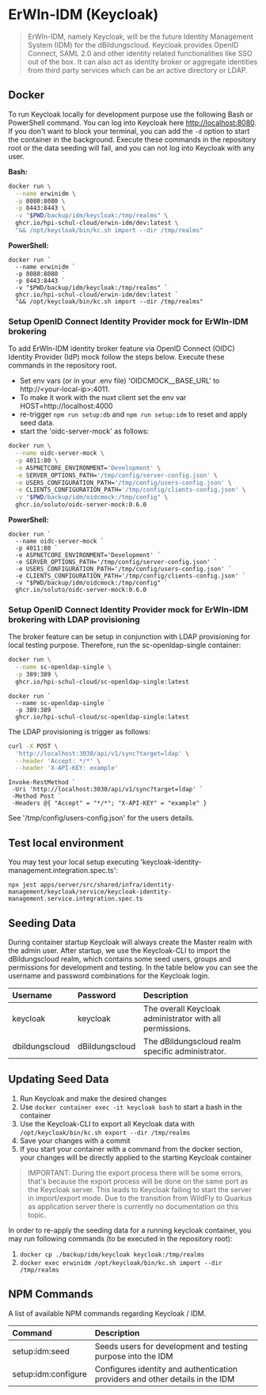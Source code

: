 # ErWIn-IDM (Keycloak)

> ErWIn-IDM, namely Keycloak, will be the future Identity Management System (IDM) for the dBildungscloud. Keycloak
> provides OpenID Connect, SAML 2.0 and other identity related functionalities like SSO out of the box. It can
> also act as identity broker or aggregate identities from third party services which can be an active directory or LDAP.

## Docker

To run Keycloak locally for development purpose use the following Bash or PowerShell command. You can log into Keycloak
here <http://localhost:8080>. If you don't want to block your terminal, you can add the `-d` option to start the container
in the background. Execute these commands in the repository root or the data seeding will fail, and you can not log into
Keycloak with any user.

**Bash:**

```bash
docker run \
  --name erwinidm \
  -p 8080:8080 \
  -p 8443:8443 \
  -v "$PWD/backup/idm/keycloak:/tmp/realms" \
  ghcr.io/hpi-schul-cloud/erwin-idm/dev:latest \
  "&& /opt/keycloak/bin/kc.sh import --dir /tmp/realms"
```

**PowerShell:**

```pwsh
docker run `
  --name erwinidm `
  -p 8080:8080 `
  -p 8443:8443 `
  -v "$PWD/backup/idm/keycloak:/tmp/realms" `
  ghcr.io/hpi-schul-cloud/erwin-idm/dev:latest `
  "&& /opt/keycloak/bin/kc.sh import --dir /tmp/realms"
```

### Setup OpenID Connect Identity Provider mock for ErWIn-IDM brokering

To add ErWIn-IDM identity broker feature via OpenID Connect (OIDC) Identity Provider (IdP) mock follow the steps below. Execute these commands in the repository root.

- Set env vars (or in your .env file) 'OIDCMOCK\_\_BASE_URL' to http://\<your-local-ip\>:4011.
- To make it work with the nuxt client set the env var HOST=http://localhost:4000
- re-trigger `npm run setup:db` and `npm run setup:idm` to reset and apply seed data.
- start the 'oidc-server-mock' as follows:

```bash
docker run \
  --name oidc-server-mock \
  -p 4011:80 \
  -e ASPNETCORE_ENVIRONMENT='Development' \
  -e SERVER_OPTIONS_PATH='/tmp/config/server-config.json' \
  -e USERS_CONFIGURATION_PATH='/tmp/config/users-config.json' \
  -e CLIENTS_CONFIGURATION_PATH='/tmp/config/clients-config.json' \
  -v "$PWD/backup/idm/oidcmock:/tmp/config" \
  ghcr.io/soluto/oidc-server-mock:0.6.0
```

**PowerShell:**

```pwsh
docker run `
  --name oidc-server-mock `
  -p 4011:80 `
  -e ASPNETCORE_ENVIRONMENT='Development' `
  -e SERVER_OPTIONS_PATH='/tmp/config/server-config.json' `
  -e USERS_CONFIGURATION_PATH='/tmp/config/users-config.json' `
  -e CLIENTS_CONFIGURATION_PATH='/tmp/config/clients-config.json' `
  -v "$PWD/backup/idm/oidcmock:/tmp/config" `
  ghcr.io/soluto/oidc-server-mock:0.6.0
```

### Setup OpenID Connect Identity Provider mock for ErWIn-IDM brokering with LDAP provisioning

The broker feature can be setup in conjunction with LDAP provisioning for local testing purpose. Therefore, run the sc-openldap-single container:

```bash
docker run \
  --name sc-openldap-single \
  -p 389:389 \
  ghcr.io/hpi-schul-cloud/sc-openldap-single:latest
```

```pwsh
docker run `
  --name sc-openldap-single `
  -p 389:389 `
  ghcr.io/hpi-schul-cloud/sc-openldap-single:latest
```

The LDAP provisioning is trigger as follows:

```bash
curl -X POST \
  'http://localhost:3030/api/v1/sync?target=ldap' \
  --header 'Accept: */*' \
  --header 'X-API-KEY: example'
```

```pwsh
Invoke-RestMethod `
 -Uri 'http://localhost:3030/api/v1/sync?target=ldap' `
 -Method Post `
 -Headers @{ "Accept" = "*/*"; "X-API-KEY" = "example" }
```

See '/tmp/config/users-config.json' for the users details.

## Test local environment

You may test your local setup executing 'keycloak-identity-management.integration.spec.ts':

```pwsh
npx jest apps/server/src/shared/infra/identity-management/keycloak/service/keycloak-identity-management.service.integration.spec.ts
```

## Seeding Data

During container startup Keycloak will always create the Master realm with the admin user. After startup, we use the
Keycloak-CLI to import the dBildungscloud realm, which contains some seed users, groups and permissions for development
and testing. In the table below you can see the username and password combinations for the Keycloak login.

| Username       | Password       | Description                                              |
| :------------- | :------------- | :------------------------------------------------------- |
| keycloak       | keycloak       | The overall Keycloak administrator with all permissions. |
| dbildungscloud | dBildungscloud | The dBildungscloud realm specific administrator.         |

## Updating Seed Data

1. Run Keycloak and make the desired changes
2. Use `docker container exec -it keycloak bash` to start a bash in the container
3. Use the Keycloak-CLI to export all Keycloak data with `/opt/keycloak/bin/kc.sh export --dir /tmp/realms`
4. Save your changes with a commit
5. If you start your container with a command from the docker section, your changes will be directly applied to the starting Keycloak container

> IMPORTANT: During the export process there will be some errors, that's because the export process will be done on the
> same port as the Keycloak server. This leads to Keycloak failing to start the server in import/export mode. Due to the
> transition from WildFly to Quarkus as application server there is currently no documentation on this topic.

In order to re-apply the seeding data for a running keycloak container, you may run following commands (to be executed in the repository root):

1. `docker cp ./backup/idm/keycloak keycloak:/tmp/realms`
2. `docker exec erwinidm /opt/keycloak/bin/kc.sh import --dir /tmp/realms`

## NPM Commands

A list of available NPM commands regarding Keycloak / IDM.

| Command             | Description                                                                   |
| :------------------ | :---------------------------------------------------------------------------- |
| setup:idm:seed      | Seeds users for development and testing purpose into the IDM                  |
| setup:idm:configure | Configures identity and authentication providers and other details in the IDM |
